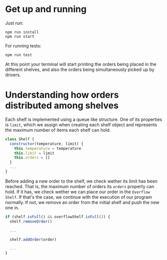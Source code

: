 # Get up and running

Just run:

```
npm run install
npm run start

```

For running tests: 

```
npm run test

```

At this point your terminal will start printing the orders being placed in the different shelves, and also the orders being simultaneously picked up by drivers.

# Understanding how orders distributed among shelves

Each shelf is implemented using a queue like structure. One of its properties is `limit`, which we assign when creating each shelf object and represents the maximum number of items each shelf can hold.

```javascript
class Shelf {
  constructor(temperature, limit) {
    this.temperature = temperature
    this.limit = limit
    this.orders = []
  }
  ...
}
```

Before adding a new order to the shelf, we check wether its limit has been reached. That is, the maximum number of orders its `orders` property can hold. If it has, we check wether we can place our order in the `Overflow Shelf`. If that's the case, we continue with the execution of our program normally. If not, we remove an order from the initial shelf and push the new one in.

```javascript
if (shelf.isFull() && overflowShelf.isFull()) {
  shelf.removeOrder()

  ...

  shelf.addOrder(order)

  ...
}
```